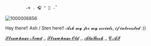              ₊𖦹 . 🎧 ° 🎸 ₊˚

 ![1000006856](https://github.com/user-attachments/assets/4b88ebba-718f-464d-861d-ba01c72d539f)

Hey there!! Ash / Sten here!!
𝓐𝓼𝓴 𝓶𝔂 𝓯𝓸𝓻 𝓶𝔂 𝓼𝓸𝓬𝓲𝓪𝓵𝓼, 𝓲𝓯 𝓲𝓷𝓽𝓮𝓻𝓮𝓼𝓽𝓮𝓭 :))

[𝓢𝓽𝓻𝓪𝔀𝓹𝓪𝓰𝓮 𝓝𝓮𝔀𝓭](https://appurupupaiss.straw.page)
,,
[𝓢𝓽𝓻𝓪𝔀𝓹𝓪𝓰𝓮 𝓞𝓵𝓭](https://stxnlxys.straw.page)
,,
[𝓐𝓽𝓪𝓑𝓸𝓸𝓴](https://apperupupaie.atabook.org/)
,,
[𝓒.𝓐𝓘](https://character.ai/profile/ashieluviess)
